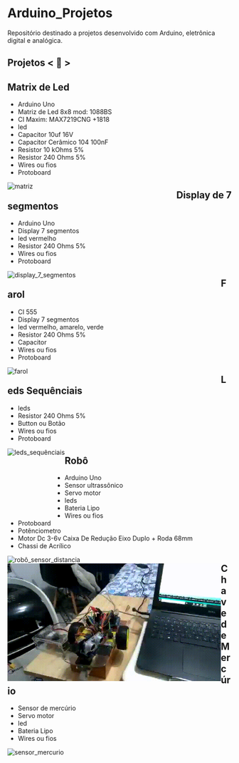 # Arduino_Projetos
 Repositório destinado a projetos desenvolvido com Arduino, eletrônica digital e analógica.

## Projetos < 🚀 >

## Matrix de Led

* Arduino Uno
* Matriz de Led 8x8 mod: 1088BS
* CI Maxim: MAX7219CNG +1818
* led
* Capacitor 10uf 16V
* Capacitor Cerâmico 104 100nF
* Resistor 10 kOhms 5%
* Resistor 240 Ohms 5%
* Wires ou fios
* Protoboard
<img align="left" alt="matriz" width="380" height="auto" src="https://github.com/alexaugusto23/Arduino_Projetos/blob/main/img/matriz_led_01.gif">


## Display de 7 segmentos

* Arduino Uno
* Display 7 segmentos
* led vermelho
* Resistor 240 Ohms 5%
* Wires ou fios
* Protoboard
<img align="left" alt="display_7_segmentos" width="480px" height="auto" src="https://github.com/alexaugusto23/Arduino_Projetos/blob/main/img/display_7_segmentos.gif">


## Farol

* CI 555
* Display 7 segmentos
* led vermelho, amarelo, verde
* Resistor 240 Ohms 5%
* Capacitor
* Wires ou fios
* Protoboard
<img align="left" alt="farol" width="480px" height="auto" src="https://github.com/alexaugusto23/Arduino_Projetos/blob/main/img/farol.gif">


## Leds Sequênciais

* leds
* Resistor 240 Ohms 5%
* Button ou Botão
* Wires ou fios
* Protoboard
<img align="left" alt="leds_sequênciais" width="auto" height="150px" src="https://github.com/alexaugusto23/Arduino_Projetos/blob/main/img/leds_sequenciais.gif">


 ## Robô

* Arduino Uno
* Sensor ultrassônico
* Servo motor
* leds
* Bateria Lipo
* Wires ou fios
* Protoboard
* Potênciometro
* Motor Dc 3-6v Caixa De Redução Eixo Duplo + Roda 68mm
* Chassi de Acrílico
<img align="left" alt="robô_sensor_distancia" width="480px" height="auto" src="https://github.com/alexaugusto23/Arduino_Projetos/blob/main/img/sensor_distancia.gif">
<img align="left" alt="robô_servor_motor" width="480px" height="auto" src="https://github.com/alexaugusto23/Arduino_Projetos/blob/main/img/servor_motor.gif">


 ## Chave de Mercúrio

* Sensor de mercúrio
* Servo motor
* led
* Bateria Lipo
* Wires ou fios
<img align="left" alt="sensor_mercurio" width="480px" height="auto" src="https://github.com/alexaugusto23/Arduino_Projetos/blob/main/img/sensor_mercurio.gif">
